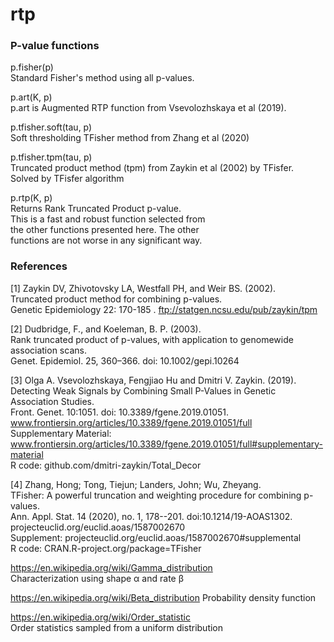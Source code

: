 # rtp

### P-value functions

p.fisher(p)  
Standard Fisher's method using all p-values.  

p.art(K, p)  
p.art is Augmented RTP function from Vsevolozhskaya et al (2019).  

p.tfisher.soft(tau, p)  
Soft thresholding TFisher method from Zhang et al (2020)  

p.tfisher.tpm(tau, p)  
Truncated product method (tpm) from Zaykin et al (2002) by TFisfer.  
Solved by TFisfer algorithm  


p.rtp(K, p)  
Returns Rank Truncated Product p-value.  
This is a fast and robust function selected from  
the other functions presented here. The other  
functions are not worse in any significant way.  

### References  
[1] Zaykin DV, Zhivotovsky LA, Westfall PH, and Weir BS. (2002).   
Truncated product method for combining p-values.   
Genetic Epidemiology 22: 170-185  .
ftp://statgen.ncsu.edu/pub/zaykin/tpm  

[2] Dudbridge, F., and Koeleman, B. P. (2003).   
Rank truncated product of p-values, with application to genomewide association scans.   
Genet. Epidemiol. 25, 360–366. doi: 10.1002/gepi.10264  

[3] Olga A. Vsevolozhskaya, Fengjiao Hu and Dmitri V. Zaykin. (2019).  
Detecting Weak Signals by Combining Small P-Values in Genetic Association Studies.  
Front. Genet. 10:1051. doi: 10.3389/fgene.2019.01051.  
www.frontiersin.org/articles/10.3389/fgene.2019.01051/full  
Supplementary Material:  
www.frontiersin.org/articles/10.3389/fgene.2019.01051/full#supplementary-material  
R code: github.com/dmitri-zaykin/Total_Decor  

[4] Zhang, Hong; Tong, Tiejun; Landers, John; Wu, Zheyang.  
TFisher: A powerful truncation and weighting procedure for combining p-values.  
Ann. Appl. Stat. 14 (2020), no. 1, 178--201. doi:10.1214/19-AOAS1302.  
projecteuclid.org/euclid.aoas/1587002670  
Supplement: projecteuclid.org/euclid.aoas/1587002670#supplemental  
R code: CRAN.R-project.org/package=TFisher  

https://en.wikipedia.org/wiki/Gamma_distribution  
Characterization using shape α and rate β  

https://en.wikipedia.org/wiki/Beta_distribution 
Probability density function 

https://en.wikipedia.org/wiki/Order_statistic   
Order statistics sampled from a uniform distribution  
